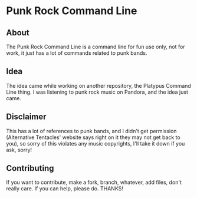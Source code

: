 # Punk Rock Command Line
## About
The Punk Rock Command Line is a command line for fun use only, not for work, it just has a lot of commands related to punk bands.
## Idea
The idea came while working on another repository, the Platypus Command Line thing. I was listening to punk rock music on Pandora, and the idea just came.
## Disclaimer
This has a lot of references to punk bands, and I didn't get permission (Alternative Tentacles' website says right on it they may not get back to you), so sorry of this violates any music copyrights, I'll take it down if you ask, sorry!
## Contributing
If you want to contribute, make a fork, branch, whatever, add files, don't really care. If you can help, please do. THANKS!
